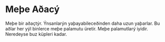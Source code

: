 # Meþe Aðacý

Meþe bir aðaçtýr. Ýnsanlarýn yaþayabileceðinden daha uzun yaþarlar. Bu aðlar her
yýl binlerce meþe palamutu üretir. Meþe palamutlarý iyidir. Neredeyse buz
küpleri kadar.
